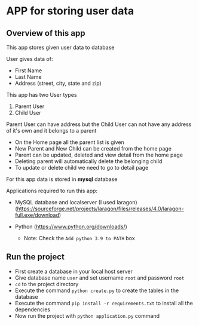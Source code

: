 # APP for storing user data

## Overview of this app

This app stores given user data to database

User gives data of:

* First Name
* Last Name
* Address (street, city, state and zip)

This app has two User types

1. Parent User
2. Child User

Parent User can have address but the Child User can not have any address of it's own and it belongs to a parent

* On the Home page all the parent list is given
* New Parent and New Child can be created from the home page
* Parent can be updated, deleted and view detail from the home page
* Deleting parent will automatically delete the belonging child
* To update or delete child we need to go to detail page

For this app data is stored in **mysql** database

Applications required to run this app:

* MySQL database and localserver (I used laragon)(<https://sourceforge.net/projects/laragon/files/releases/4.0/laragon-full.exe/download>)

* Python (<https://www.python.org/downloads/>)
  * Note: Check the `Add python 3.9 to PATH` box

## Run the project

* First create a database in your local host server
* Give database name `user` and set username `root` and password `root`
* `cd` to the project directory
* Execute the command `python create.py` to create the tables in the database
* Execute the command `pip install -r requirements.txt` to install all the dependencies
* Now run the project with `python application.py` command
